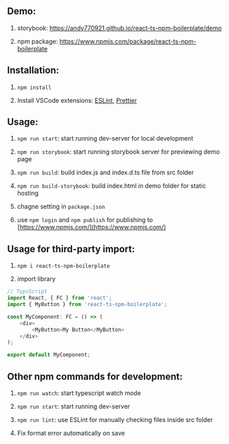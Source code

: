 ## Demo:

1. storybook: https://andy770921.github.io/react-ts-npm-boilerplate/demo

2. npm package: https://www.npmjs.com/package/react-ts-npm-boilerplate

## Installation:

1. `npm install`

2. Install VSCode extensions: [ESLint](https://marketplace.visualstudio.com/items?itemName=dbaeumer.vscode-eslint), [Prettier](https://marketplace.visualstudio.com/items?itemName=esbenp.prettier-vscode)

## Usage:

1. `npm run start`: start running dev-server for local development

2. `npm run storybook`: start running storybook server for previewing demo page

3. `npm run build`: build index.js and index.d.ts file from src folder

4. `npm run build-storybook`: build index.html in demo folder for static hosting

5. chagne setting in `package.json`

6. use `npm login` and `npm publish` for publishing to [https://www.npmjs.com/](https://www.npmjs.com/)

## Usage for third-party import:

1. `npm i react-ts-npm-boilerplate`

2. import library

```ts
// TypsScript
import React, { FC } from 'react';
import { MyButton } from 'react-ts-npm-boilerplate';

const MyComponent: FC = () => (
    <div>
        <MyButton>My Button</MyButton>
    </div>
);

export default MyComponent;
```

## Other npm commands for development:

1. `npm run watch`: start typescript watch mode

2. `npm run start`: start running dev-server

4. `npm run lint`: use ESLint for manually checking files inside src folder

5. Fix format error automatically on save